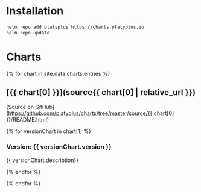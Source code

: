 # Installation

```sh
helm repo add platyplus https://charts.platyplus.io
helm repo update
```

# Charts

{% for chart in site.data.charts.entries %}

## [{{ chart[0] }}](source{{ chart[0] | relative_url }})

[Source on GitHub](https://github.com/platyplus/charts/tree/master/source/{{ chart[0] }}/README.html)

{% for versionChart in chart[1] %}

### Version: {{ versionChart.version }}

{{ versionChart.description}}

{% endfor %}

{% endfor %}
